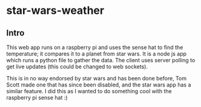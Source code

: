# star-wars-weather
 
## Intro
This web app runs on a raspberry pi and uses the sense hat to find the temperature; it compares it to a planet from star wars. It is a node js app which runs a python file to gather the data. The client uses server polling to get live updates (this could be changed to web sockets).

This is in no way endorsed by star wars and has been done before, Tom Scott made one that has since been disabled, and the star wars app has a similar feature. I did this as I wanted to do something cool with the raspberry pi sense hat :)